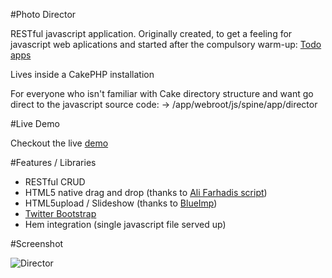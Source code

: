 #Photo Director

RESTful javascript application.
Originally created, to get a feeling for javascript web aplications and started after the compulsory warm-up: [Todo apps](http://app.webpremiere.de)

Lives inside a CakePHP installation

For everyone who isn't familiar with Cake directory structure and want go direct to the javascript source code:
-> /app/webroot/js/spine/app/director


#Live Demo

Checkout the live [demo](http://gap.webpremiere.de)

#Features / Libraries

* RESTful CRUD
* HTML5 native drag and drop (thanks to [Ali Farhadis script](http://farhadi.ir/))
* HTML5upload / Slideshow (thanks to [BlueImp](https://github.com/blueimp))
* [Twitter Bootstrap](http://twitter.github.com)
* Hem integration (single javascript file served up)

#Screenshot

![Director](https://lh5.googleusercontent.com/-BCcP-3R-LXQ/T3uNLsNxY0I/AAAAAAAAQr4/4xt-4B86WMY/w483-h367-no/Bildschirmfoto%252525202012-04-04%25252520um%2525252001.50.01.jpg)
